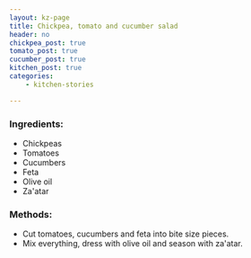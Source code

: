 ```yaml
---
layout: kz-page
title: Chickpea, tomato and cucumber salad
header: no
chickpea_post: true
tomato_post: true
cucumber_post: true
kitchen_post: true
categories:
    - kitchen-stories

---
```


### Ingredients:

* Chickpeas
* Tomatoes
* Cucumbers
* Feta
* Olive oil
* Za'atar

### Methods:

* Cut tomatoes, cucumbers and feta into bite size pieces.
* Mix everything, dress with olive oil and season with za'atar.
